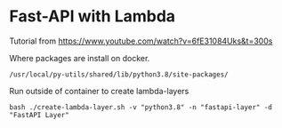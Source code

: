 # Fast-API with Lambda

Tutorial from https://www.youtube.com/watch?v=6fE31084Uks&t=300s


Where packages are install on docker.

```
/usr/local/py-utils/shared/lib/python3.8/site-packages/
```

Run outside of container to create lambda-layers

```
bash ./create-lambda-layer.sh -v "python3.8" -n "fastapi-layer" -d "FastAPI Layer"
```
